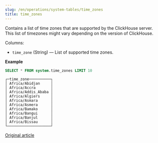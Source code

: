 ```yaml
---
slug: /en/operations/system-tables/time_zones
title: time_zones
---
```


Contains a list of time zones that are supported by the ClickHouse server. This list of timezones might vary depending on the version of ClickHouse.

Columns:

-   `time_zone` (String) — List of supported time zones.

**Example**

``` sql
SELECT * FROM system.time_zones LIMIT 10
```

``` text
┌─time_zone──────────┐
│ Africa/Abidjan     │
│ Africa/Accra       │
│ Africa/Addis_Ababa │
│ Africa/Algiers     │
│ Africa/Asmara      │
│ Africa/Asmera      │
│ Africa/Bamako      │
│ Africa/Bangui      │
│ Africa/Banjul      │
│ Africa/Bissau      │
└────────────────────┘
```

[Original article](https://clickhouse.com/docs/en/operations/system-tables/time_zones) <!--hide-->
